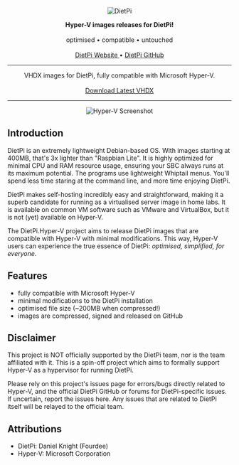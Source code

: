 <html>
	<p align="center">
		<img src="https://user-images.githubusercontent.com/10241434/52020486-654f5f00-252c-11e9-9659-afb0b66c5931.png" alt="DietPi">
	</p>
	<p align="center">
		<b>Hyper-V images releases for DietPi!</b>
		<br><br>
		optimised • compatible • untouched
		<br><br>
		<a href="https://dietpi.com">
            DietPi Website
        </a>
		•
		<a href="https://github.com/Fourdee/DietPi.git">
            DietPi GitHub
        </a>
	</p>
	<hr>
	<p align="center">
        VHDX images for DietPi, fully compatible with Microsoft Hyper-V.
		<br><br>
		<a href="https://github.com/yumiris/DietPi.Hyper-V/releases/latest">
            Download Latest VHDX
        </a>
	</p>
    <hr>
	<p align="center">
		<img src="https://user-images.githubusercontent.com/10241434/52020751-751b7300-252d-11e9-9e3b-78681405e0ab.png" alt="Hyper-V Screenshot">
	</p>
</html>

## Introduction

DietPi is an extremely lightweight Debian-based OS. With images starting at
400MB, that's 3x lighter than "Raspbian Lite". It is highly optimized for
minimal CPU and RAM resource usage, ensuring your SBC always runs at its maximum
potential. The programs use lightweight Whiptail menus. You'll spend less time
staring at the command line, and more time enjoying DietPi.

DietPi makes self-hosting incredibly easy and straightforward, making it a
superb candidate for running as a virtualised server image in home labs. It is
available on common VM software such as VMware and VirtualBox, but it is not
(yet) available on Hyper-V.

The DietPi.Hyper-V project aims to release DietPi images that are compatible
with Hyper-V with minimal modifications. This way, Hyper-V users can experience
the true essence of DietPi: *optimised, simplified, for everyone*.

## Features

- fully compatible with Microsoft Hyper-V
- minimal modifications to the DietPi installation
- optimised file size (~200MB when compressed!)
- images are compressed, signed and released on GitHub

## Disclaimer

This project is NOT officially supported by the DietPi team, nor is the team
affiliated with it. This is a spin-off project which aims to formally support
Hyper-V as a hypervisor for running DietPi.

Please rely on this project's issues page for errors/bugs directly related to
Hyper-V, and the official DietPi GitHub or forums for DietPi-specific issues. If
uncertain, report the issues here. Any issues that are related to DietPi itself
will be relayed to the official team.

## Attributions

- DietPi: Daniel Knight (Fourdee)
- Hyper-V: Microsoft Corporation